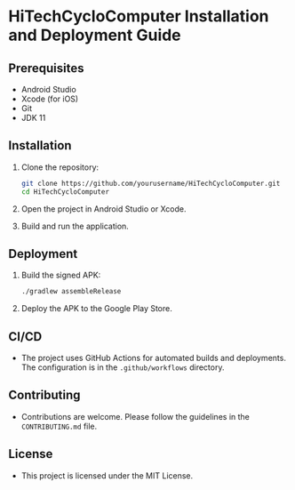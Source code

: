 # HiTechCycloComputer Installation and Deployment Guide

## Prerequisites
- Android Studio
- Xcode (for iOS)
- Git
- JDK 11

## Installation
1. Clone the repository:
   ```sh
   git clone https://github.com/yourusername/HiTechCycloComputer.git
   cd HiTechCycloComputer
   ```

2. Open the project in Android Studio or Xcode.

3. Build and run the application.

## Deployment
1. Build the signed APK:
   ```sh
   ./gradlew assembleRelease
   ```

2. Deploy the APK to the Google Play Store.

## CI/CD
- The project uses GitHub Actions for automated builds and deployments. The configuration is in the `.github/workflows` directory.

## Contributing
- Contributions are welcome. Please follow the guidelines in the `CONTRIBUTING.md` file.

## License
- This project is licensed under the MIT License.
